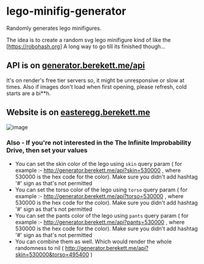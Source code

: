 # lego-minifig-generator
Randomly generates lego minifigures.


The idea is to create a random svg lego minifigure kind of like the [https://robohash.org]
 A long way to go till its finished though...

## API is on [generator.berekett.me/api](https://generator.berekett.me/api)
It's on render's free tier servers so, it might be unresponsive or slow at times. Also if images don't load when first opening, please refresh, cold starts are a bi**h.

## Website is on [easteregg.berekett.me](easteregg.berekett.me)

![image](https://user-images.githubusercontent.com/49443576/189523202-4bac64d9-ecc3-4795-8f71-3629fdef9500.png)

### Also - If you're not interested in the The Infinite Improbability Drive, then set your values

- You can set the skin color of the lego using `skin` query param ( for example :- http://generator.berekett.me/api?skin=530000 , where 530000 is the hex code for the color). Make sure you didn't add hashtag '#' sign as that's not permitted   
- You can set the torso color of the lego using `torso` query param ( for example :- http://generator.berekett.me/api?torso=530000 , where 530000 is the hex code for the color). Make sure you didn't add hashtag '#' sign as that's not permitted   
- You can set the pants color of the lego using `pants` query param ( for example :- http://generator.berekett.me/api?pants=530000 , where 530000 is the hex code for the color). Make sure you didn't add hashtag '#' sign as that's not permitted 
- You can combine them as well. Which would render the whole randomness to nil ( http://generator.berekett.me/api?skin=530000&torso=495400 )

